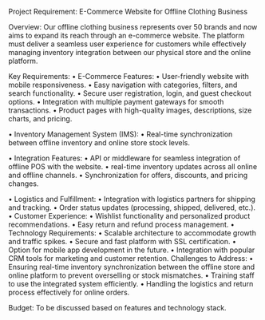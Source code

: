 Project Requirement: E-Commerce Website for Offline Clothing Business

Overview:
Our offline clothing business represents over 50 brands and now aims to expand its reach through an e-commerce website. The platform must deliver a seamless user experience for customers while effectively managing inventory integration between our physical store and the online platform.

Key Requirements:
• E-Commerce Features:
• User-friendly website with mobile responsiveness.
• Easy navigation with categories, filters, and search functionality.
• Secure user registration, login, and guest checkout options.
• Integration with multiple payment gateways for smooth transactions.
• Product pages with high-quality images, descriptions, size charts, and pricing.

• Inventory Management System (IMS):
• Real-time synchronization between offline inventory and online store stock levels.

• Integration Features:
• API or middleware for seamless integration of offline POS with the website.
•  real-time inventory updates across all online and offline channels.
• Synchronization for offers, discounts, and pricing changes.


• Logistics and Fulfillment:
• Integration with logistics partners for shipping and tracking.
• Order status updates (processing, shipped, delivered, etc.).
• Customer Experience:
• Wishlist functionality and personalized product recommendations.
• Easy return and refund process management.
• Technology Requirements:
• Scalable architecture to accommodate growth and traffic spikes.
• Secure and fast platform with SSL certification.
• Option for mobile app development in the future.
• Integration with popular CRM tools for marketing and customer retention.
Challenges to Address:
• Ensuring real-time inventory synchronization between the offline store and online platform to prevent overselling or stock mismatches.
• Training staff to use the integrated system efficiently.
• Handling the logistics and return process effectively for online orders.

Budget: To be discussed based on features and technology stack.